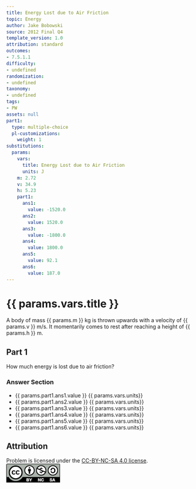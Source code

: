```yaml
---
title: Energy Lost due to Air Friction
topic: Energy
author: Jake Bobowski
source: 2012 Final Q4
template_version: 1.0
attribution: standard
outcomes:
- 7.5.1.1
difficulty:
- undefined
randomization:
- undefined
taxonomy:
- undefined
tags:
- PW
assets: null
part1:
  type: multiple-choice
  pl-customizations:
    weight: 1
substitutions:
  params:
    vars:
      title: Energy Lost due to Air Friction
      units: J
    m: 2.72
    v: 34.9
    h: 5.23
    part1:
      ans1:
        value: -1520.0
      ans2:
        value: 1520.0
      ans3:
        value: -1800.0
      ans4:
        value: 1800.0
      ans5:
        value: 92.1
      ans6:
        value: 187.0
---
```

# {{ params.vars.title }}
A body of mass {{ params.m }} kg is thrown upwards with a velocity of {{ params.v }} m/s.
It momentarily comes to rest after reaching a height of {{ params.h }} m.

## Part 1

How much energy is lost due to air friction?

### Answer Section

- {{ params.part1.ans1.value }} {{ params.vars.units}}
- {{ params.part1.ans2.value }} {{ params.vars.units}}
- {{ params.part1.ans3.value }} {{ params.vars.units}}
- {{ params.part1.ans4.value }} {{ params.vars.units}}
- {{ params.part1.ans5.value }} {{ params.vars.units}}
- {{ params.part1.ans6.value }} {{ params.vars.units}}

## Attribution

Problem is licensed under the [CC-BY-NC-SA 4.0 license](https://creativecommons.org/licenses/by-nc-sa/4.0/).<br> ![The Creative Commons 4.0 license requiring attribution-BY, non-commercial-NC, and share-alike-SA license.](https://raw.githubusercontent.com/firasm/bits/master/by-nc-sa.png)